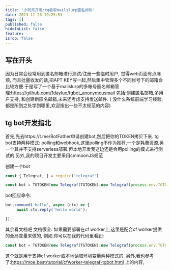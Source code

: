 ```yaml
---
title: '小玩具开发:tg收取mailslurp匿名邮件'
date: 2023-11-26 19:25:53
tags: []
published: false
hideInList: false
feature: 
isTop: false
---
```

## 写在开头
因为日常会经常用到匿名邮箱进行测试/注册一些临时用户, 觉得web页面有点麻烦, 而且批量收发的话,把APT KEY写一起,然后集中管理多个不同帐号下的邮箱会比较方便.于是写了一个基于mailslurp的多帐号匿名邮箱管理:https://github.com/1dayluo/tgbot_anonymousmail 
包括:创建匿名邮箱,多用户支持, 和创建新匿名邮箱,未来还考虑支持发送邮件.
( 没什么系统前端学习经验,都是所到之处学到哪里,欢迎指出一些不太规范的内容)



## tg bot开发指北
首先,先去https://t.me/BotFather申请创建bot,然后把你的TOKEN拷贝下来.
tg bot支持两种模式: polling和webhook,这里polling不作为推荐,一个是耗费资源,另一个其并不支持serverless部署.但本地开发我这边还是会用polling的模式进行测试的.另外,我的项目开发主要采用cmmoonJS规范

创建一个bot
```javascript
const { Telegraf, } = require('telegraf')

const bot = TGTOKEN?new Telegraf(TGTOKEN):new Telegraf(process.env.TGTOKEN)
```

bot回应命令:
```javascript
bot.command('hello', async (ctx) => {
     await ctx.reply('hello world');

});
```
其余看文档吧 文档很全. 如果需要部署在cf worker上,这里是配合cf worker提供的全局变量来做的, 例如,你可以在我的代码里看到:
```javascript
const bot = TGTOKEN?new Telegraf(TGTOKEN):new Telegraf(process.env.TGTOKEN)
```
这个就是用于支持cf worker或本地读取环境变量两种模式的.
另外,我也参考了:https://moe.best/tutorial/cfworker-telegraf-tgbot.html 上的内容,
